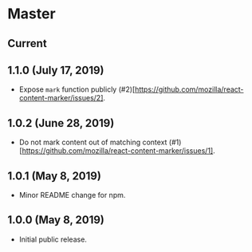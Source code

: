 # Master

## Current

## 1.1.0 (July 17, 2019)

- Expose `mark` function publicly (#2)[https://github.com/mozilla/react-content-marker/issues/2].

## 1.0.2 (June 28, 2019)

- Do not mark content out of matching context (#1)[https://github.com/mozilla/react-content-marker/issues/1].

## 1.0.1 (May 8, 2019)

- Minor README change for npm.

## 1.0.0 (May 8, 2019)

- Initial public release.

